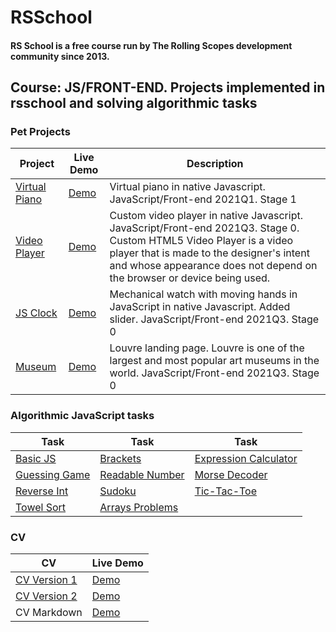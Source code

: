 # RSSchool

#### RS School is a free course run by The Rolling Scopes development community since 2013.

## Course: JS/FRONT-END. Projects implemented in rsschool and solving algorithmic tasks

### Pet Projects

| Project     | Live Demo     | Description     |
| ----------- | ------------- | --------------- |
| [Virtual Piano](https://github.com/volkovVA/RSSchool/tree/virtual-piano) | [Demo](https://volkovva.github.io/RSSchool/virtual-piano/) | Virtual piano in native Javascript. JavaScript/Front-end 2021Q1. Stage 1 |
| [Video Player](https://github.com/volkovVA/RSSchool/tree/custom-video-player) | [Demo](https://volkovva.github.io/RSSchool/custom-video-player/) | Custom video player in native Javascript. JavaScript/Front-end 2021Q3. Stage 0. Custom HTML5 Video Player is a video player that is made to the designer's intent and whose appearance does not depend on the browser or device being used. |
| [JS Clock](https://github.com/volkovVA/RSSchool/tree/js-clock) | [Demo](https://volkovva.github.io/RSSchool/js-clock/) | Mechanical watch with moving hands in JavaScript in native Javascript. Added slider. JavaScript/Front-end 2021Q3. Stage 0 |
| [Museum](https://github.com/volkovVA/RSSchool/tree/museum) | [Demo](https://volkovva.github.io/RSSchool/museum/) | Louvre landing page. Louvre is one of the largest and most popular art museums in the world. JavaScript/Front-end 2021Q3. Stage 0 |

### Algorithmic JavaScript tasks

| Task     | Task     | Task     |
| -------- | -------- | -------- |
| [Basic JS](https://github.com/volkovVA/RSSchool/tree/basic-js) | [Brackets](https://github.com/volkovVA/RSSchool/tree/brackets) | [Expression Calculator](https://github.com/volkovVA/RSSchool/tree/expression-calculator) |
| [Guessing Game](https://github.com/volkovVA/RSSchool/tree/guessing-game) | [Readable Number](https://github.com/volkovVA/RSSchool/tree/human-readable-number) | [Morse Decoder](https://github.com/volkovVA/RSSchool/tree/expression-calculator) |
| [Reverse Int](https://github.com/volkovVA/RSSchool/tree/reverse-int) | [Sudoku](https://github.com/volkovVA/RSSchool/tree/sudoku) | [Tic-Tac-Toe](https://github.com/volkovVA/RSSchool/tree/tic-tac-toe) |
| [Towel Sort](https://github.com/volkovVA/RSSchool/tree/towel-sort) | [Arrays Problems](https://github.com/volkovVA/RSSchool/tree/typical-arrays-problems) | |

### CV

| CV     | Live Demo     |
| -------- | ------------- |
| [CV Version 1](https://github.com/volkovVA/RSSchool/tree/cv-v1) | [Demo](https://volkovva.github.io/RSSchool/cv-v1/) |
| [CV Version 2](https://github.com/volkovVA/RSSchool/tree/cv-v2) | [Demo](https://volkovva.github.io/RSSchool/cv-v2/) |
| CV Markdown | [Demo](https://github.com/volkovVA/RSSchool/blob/cv-v1/cv.md) |